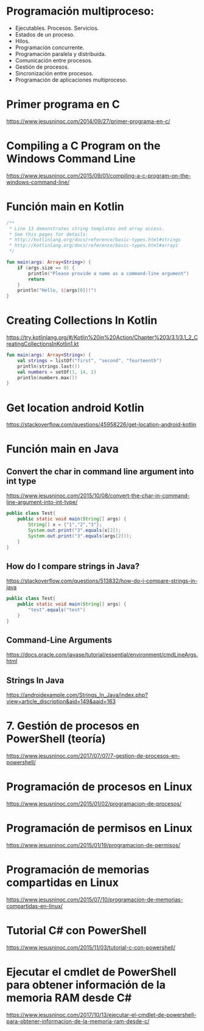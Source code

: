 # Programación multiproceso:
 -	Ejecutables. Procesos. Servicios.
 -	Estados de un proceso.
 -	Hilos.
 -	Programación concurrente.
 -	Programación paralela y distribuida.
 -	Comunicación entre procesos.
 -	Gestión de procesos.
 -	Sincronización entre procesos.
 -	Programación de aplicaciones multiproceso.

# Primer programa en C
https://www.jesusninoc.com/2014/09/27/primer-programa-en-c/

# Compiling a C Program on the Windows Command Line
https://www.jesusninoc.com/2015/09/01/compiling-a-c-program-on-the-windows-command-line/

# Función main en Kotlin

```Kotlin
/**
 * Line 13 demonstrates string templates and array access.
 * See this pages for details:
 * http://kotlinlang.org/docs/reference/basic-types.html#strings
 * http://kotlinlang.org/docs/reference/basic-types.html#arrays
 */

fun main(args: Array<String>) {
    if (args.size == 0) {
        println("Please provide a name as a command-line argument")
        return
    }
    println("Hello, ${args[0]}!")
}
```

# Creating Collections In Kotlin
https://try.kotlinlang.org/#/Kotlin%20in%20Action/Chapter%203/3.1/3.1_2_CreatingCollectionsInKotlin1.kt
```Kotlin
fun main(args: Array<String>) {
    val strings = listOf("first", "second", "fourteenth")
    println(strings.last())
    val numbers = setOf(1, 14, 2)
    println(numbers.max())
}
```

# Get location android Kotlin
https://stackoverflow.com/questions/45958226/get-location-android-kotlin

# Función main en Java
## Convert the char in command line argument into int type
https://www.jesusninoc.com/2015/10/08/convert-the-char-in-command-line-argument-into-int-type/

```Java
public class Test{
    public static void main(String[] args) {
        String[] x = {"1","2","3"};
        System.out.print("3".equals(x[2]);
        System.out.print("3".equals(args[2]));
    }
}
```
## How do I compare strings in Java?
https://stackoverflow.com/questions/513832/how-do-i-compare-strings-in-java

```Java
public class Test{
    public static void main(String[] args) {
        "test".equals("test")
    }
}
```

## Command-Line Arguments
https://docs.oracle.com/javase/tutorial/essential/environment/cmdLineArgs.html

## Strings In Java
https://androidexample.com/Strings_In_Java/index.php?view=article_discription&aid=149&aaid=163

# 7. Gestión de procesos en PowerShell (teoría)
https://www.jesusninoc.com/2017/07/07/7-gestion-de-procesos-en-powershell/

# Programación de procesos en Linux
https://www.jesusninoc.com/2015/01/02/programacion-de-procesos/

# Programación de permisos en Linux
https://www.jesusninoc.com/2015/01/19/programacion-de-permisos/

# Programación de memorias compartidas en Linux
https://www.jesusninoc.com/2015/07/10/programacion-de-memorias-compartidas-en-linux/

# Tutorial C# con PowerShell
https://www.jesusninoc.com/2015/11/03/tutorial-c-con-powershell/

# Ejecutar el cmdlet de PowerShell para obtener información de la memoria RAM desde C#
https://www.jesusninoc.com/2017/10/13/ejecutar-el-cmdlet-de-powershell-para-obtener-informacion-de-la-memoria-ram-desde-c/
